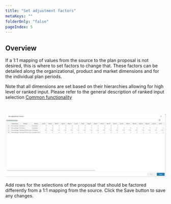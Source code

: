 ```yaml
---
title: "Set adjustment factors"
metaKeys: ""
folderOnly: "false"
pageIndex: 5
---
```



## Overview

If a 1:1 mapping of values from the source to the plan proposal is not desired, this is where to set factors to change that. These factors can be detailed along the organizational, product and market dimensions and for the individual plan periods.

Note that all dimensions are set based on their hierarchies allowing for high level or ranked input. Please refer to the general description of ranked input selection [Common functionality](../../../getting-started/common-functionality.md)  

<br/>

![](img/driver-based-proposal-set-adjustment-factors.JPG)

Add rows for the selections of the proposal that should be factored differently from a 1:1 mapping from the source. Click the Save button to save any changes.